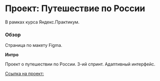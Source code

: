 # Проект: Путешествие по России
В рамках курса Яндекс.Практикум.

### Обзор
Страница по макету Figma.

**Интро**

Проект о путешествии по России. 
3-ий спринт.
Адаптивный интерфейс.

[Ссылка на проект:](https://ankiir.github.io/russian-travel/)